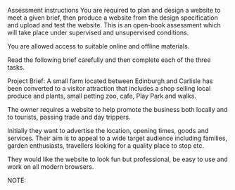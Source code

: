 Assessment instructions
You are required to plan and design a website to meet a given brief, then produce a website from the design specification and upload and test the website.
This is an open-book assessment which will take place under supervised and unsupervised conditions. 

You are allowed access to suitable online and offline materials.

Read the following brief carefully and then complete each of the three tasks.

Project Brief:
A small farm located between Edinburgh and Carlisle has been converted to a visitor attraction that includes a shop selling local produce and plants, small petting zoo, cafe, Play Park and walks.


The owner requires a website to help promote the business both locally and to tourists, passing trade and day trippers.  

Initially they want to advertise the location, opening times, goods and services. Their aim is to appeal to a wide target audience including families, garden enthusiasts, travellers looking for a quality place to stop etc.

They would like the website to look fun but professional, be easy to use and work on all modern browsers.


NOTE: 
